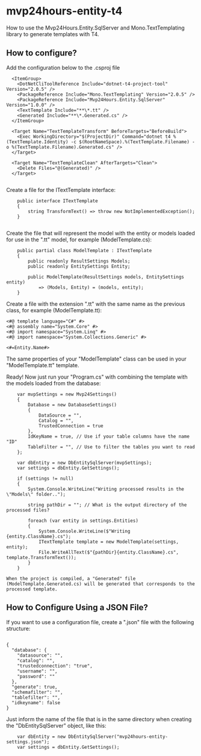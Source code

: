 # mvp24hours-entity-t4
How to use the Mvp24Hours.Entity.SqlServer and Mono.TextTemplating library to generate templates with T4.

## How to configure?
Add the configuration below to the .csproj file

```
  <ItemGroup>
    <DotNetCliToolReference Include="dotnet-t4-project-tool" Version="2.0.5" />
    <PackageReference Include="Mono.TextTemplating" Version="2.0.5" />
    <PackageReference Include="Mvp24Hours.Entity.SqlServer" Version="1.0.0" />
    <TextTemplate Include="**\*.tt" />
    <Generated Include="**\*.Generated.cs" />
  </ItemGroup>

  <Target Name="TextTemplateTransform" BeforeTargets="BeforeBuild">
    <Exec WorkingDirectory="$(ProjectDir)" Command="dotnet t4 %(TextTemplate.Identity) -c $(RootNameSpace).%(TextTemplate.Filename) -o %(TextTemplate.Filename).Generated.cs" />
  </Target>

  <Target Name="TextTemplateClean" AfterTargets="Clean">
    <Delete Files="@(Generated)" />
  </Target>
  
```

Create a file for the ITextTemplate interface:

```
    public interface ITextTemplate
    {
        string TransformText() => throw new NotImplementedException();
    }
	
```

Create the file that will represent the model with the entity or models loaded for use in the ".tt" model, for example (ModelTemplate.cs):

```
    public partial class ModelTemplate : ITextTemplate
    {
        public readonly ResultSettings Models;
        public readonly EntitySettings Entity;

        public ModelTemplate(ResultSettings models, EntitySettings entity)
            => (Models, Entity) = (models, entity);
    }

```

Create a file with the extension ".tt" with the same name as the previous class, for example (ModelTemplate.tt):

```
<#@ template language="C#" #>
<#@ assembly name="System.Core" #>
<#@ import namespace="System.Linq" #>
<#@ import namespace="System.Collections.Generic" #>

<#=Entity.Name#>

```

The same properties of your "ModelTemplate" class can be used in your "ModelTemplate.tt" template.

Ready! Now just run your "Program.cs" with combining the template with the models loaded from the database:

```
    var mvpSettings = new Mvp24Settings()
    {
        Database = new DatabaseSettings()
        {
            DataSource = "",
            Catalog = "",
            TrustedConnection = true
        },
        IdKeyName = true, // Use if your table columns have the name "ID"
        TableFilter = "", // Use to filter the tables you want to read
    };

    var dbEntity = new DbEntitySqlServer(mvpSettings);
    var settings = dbEntity.GetSettings();

    if (settings != null)
    {
        System.Console.WriteLine("Writing processed results in the \"Models\" folder..");

        string pathDir = ""; // What is the output directory of the processed files?

        foreach (var entity in settings.Entities)
        {
            System.Console.WriteLine($"Writing {entity.ClassName}.cs");
            ITextTemplate template = new ModelTemplate(settings, entity);
            File.WriteAllText($"{pathDir}{entity.ClassName}.cs", template.TransformText());
        }
    }
```

`When the project is compiled, a "Generated" file (ModelTemplate.Generated.cs) will be generated that corresponds to the processed template.`

## How to Configure Using a JSON File?

If you want to use a configuration file, create a ".json" file with the following structure:

```

{
  "database": {
    "datasource": "",
    "catalog": "",
    "trustedconnection": "true",
    "username": "",
    "password": ""
  },
  "generate": true,
  "schemafilter": "",
  "tablefilter": "",
  "idkeyname": false
}

```

Just inform the name of the file that is in the same directory when creating the "DbEntitySqlServer" object, like this:

```
    var dbEntity = new DbEntitySqlServer("mvp24hours-entity-settings.json");
    var settings = dbEntity.GetSettings();	
```

